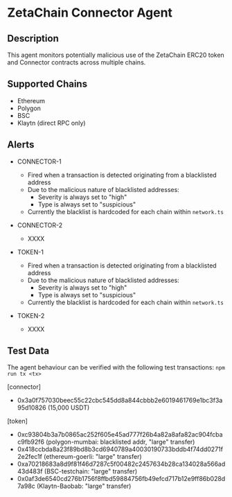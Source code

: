 # ZetaChain Connector Agent

## Description

This agent monitors potentially malicious use of the ZetaChain ERC20 token and Connector contracts across multiple chains.

## Supported Chains

- Ethereum
- Polygon
- BSC
- Klaytn (direct RPC only)

## Alerts

- CONNECTOR-1

  - Fired when a transaction is detected originating from a blacklisted address
  - Due to the malicious nature of blacklisted addresses:
    - Severity is always set to "high"
    - Type is always set to "suspicious"
  - Currently the blacklist is hardcoded for each chain within `network.ts`

- CONNECTOR-2

  - XXXX

- TOKEN-1

  - Fired when a transaction is detected originating from a blacklisted address
  - Due to the malicious nature of blacklisted addresses:
    - Severity is always set to "high"
    - Type is always set to "suspicious"
  - Currently the blacklist is hardcoded for each chain within `network.ts`

- TOKEN-2
  - XXXX

## Test Data

The agent behaviour can be verified with the following test transactions:
`npm run tx <tx>`

[connector]

- 0x3a0f757030beec55c22cbc545dd8a844cbbb2e6019461769e1bc3f3a95d10826 (15,000 USDT)

[token]

- 0xc93804b3a7b0865ac252f605e45ad777f26b4a82a8afa82ac904fcbac9fb92f6 (polygon-mumbai: blacklisted addr, "large" transfer)
- 0x418ccbda8a23f89bd8b3cd6940789a40030190733bddb4f74dd0271f2e2fec1f (ethereum-goerli: "large" transfer)
- 0xa70218683a8d9f81f46d7287c5f00482c2457634b28ca134028a566ad43d483f (BSC-testchain: "large" transfer)
- 0x0af3de6540cd276b1756f8ffbd59884756fb49efcd717b12e9ff86b028d7a98c (Klaytn-Baobab: "large" transfer)
